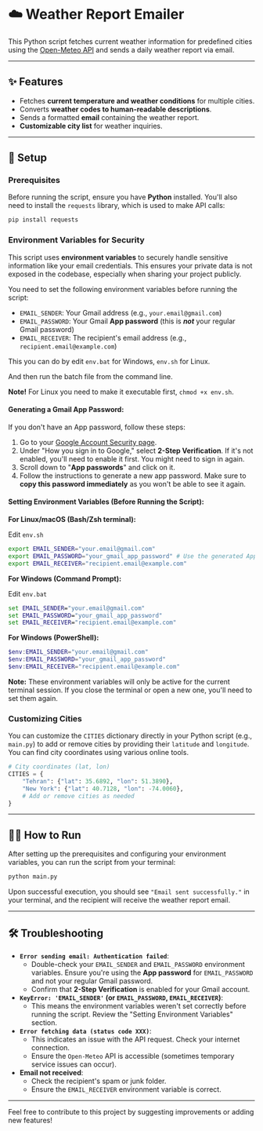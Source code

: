 # ☁️ Weather Report Emailer

This Python script fetches current weather information for predefined cities using the [Open-Meteo API](https://open-meteo.com/) and sends a daily weather report via email.

---

## ✨ Features

* Fetches **current temperature and weather conditions** for multiple cities.
* Converts **weather codes to human-readable descriptions**.
* Sends a formatted **email** containing the weather report.
* **Customizable city list** for weather inquiries.

---

## 🚀 Setup

### Prerequisites

Before running the script, ensure you have **Python** installed. You'll also need to install the `requests` library, which is used to make API calls:

```bash
pip install requests
```

### Environment Variables for Security

This script uses **environment variables** to securely handle sensitive information like your email credentials. This ensures your private data is not exposed in the codebase, especially when sharing your project publicly.

You need to set the following environment variables before running the script:

* `EMAIL_SENDER`: Your Gmail address (e.g., `your.email@gmail.com`)
* `EMAIL_PASSWORD`: Your Gmail **App password** (this is ***not*** your regular Gmail password)
* `EMAIL_RECEIVER`: The recipient's email address (e.g., `recipient.email@example.com`)

This you can do by edit `env.bat` for Windows, `env.sh` for Linux.

And then run the batch file from the command line.

**Note!** For Linux you need to make it executable first, `chmod +x env.sh`.

#### Generating a Gmail App Password:

If you don't have an App password, follow these steps:

1.  Go to your [Google Account Security page](https://myaccount.google.com/security).
2.  Under "How you sign in to Google," select **2-Step Verification**. If it's not enabled, you'll need to enable it first. You might need to sign in again.
3.  Scroll down to "**App passwords**" and click on it.
4.  Follow the instructions to generate a new app password. Make sure to **copy this password immediately** as you won't be able to see it again.

#### Setting Environment Variables (Before Running the Script):

**For Linux/macOS (Bash/Zsh terminal):**

Edit `env.sh`

```bash
export EMAIL_SENDER="your.email@gmail.com"
export EMAIL_PASSWORD="your_gmail_app_password" # Use the generated App Password
export EMAIL_RECEIVER="recipient.email@example.com"
```

**For Windows (Command Prompt):**

Edit `env.bat`

```cmd
set EMAIL_SENDER="your.email@gmail.com"
set EMAIL_PASSWORD="your_gmail_app_password"
set EMAIL_RECEIVER="recipient.email@example.com"
```

**For Windows (PowerShell):**

```powershell
$env:EMAIL_SENDER="your.email@gmail.com"
$env:EMAIL_PASSWORD="your_gmail_app_password"
$env:EMAIL_RECEIVER="recipient.email@example.com"
```

**Note:** These environment variables will only be active for the current terminal session. If you close the terminal or open a new one, you'll need to set them again.

### Customizing Cities

You can customize the `CITIES` dictionary directly in your Python script (e.g., `main.py`) to add or remove cities by providing their `latitude` and `longitude`. You can find city coordinates using various online tools.

```python
# City coordinates (lat, lon)
CITIES = {
    "Tehran": {"lat": 35.6892, "lon": 51.3890},
    "New York": {"lat": 40.7128, "lon": -74.0060},
    # Add or remove cities as needed
}
```

---

## 🏃‍♀️ How to Run

After setting up the prerequisites and configuring your environment variables, you can run the script from your terminal:

```bash
python main.py
```

Upon successful execution, you should see `"Email sent successfully."` in your terminal, and the recipient will receive the weather report email.

---

## 🛠️ Troubleshooting

* **`Error sending email: Authentication failed`**:
    * Double-check your `EMAIL_SENDER` and `EMAIL_PASSWORD` environment variables. Ensure you're using the **App password** for `EMAIL_PASSWORD` and not your regular Gmail password.
    * Confirm that **2-Step Verification** is enabled for your Gmail account.
* **`KeyError: 'EMAIL_SENDER'` (or `EMAIL_PASSWORD`, `EMAIL_RECEIVER`)**:
    * This means the environment variables weren't set correctly before running the script. Review the "Setting Environment Variables" section.
* **`Error fetching data (status code XXX)`**:
    * This indicates an issue with the API request. Check your internet connection.
    * Ensure the `Open-Meteo` API is accessible (sometimes temporary service issues can occur).
* **Email not received**:
    * Check the recipient's spam or junk folder.
    * Ensure the `EMAIL_RECEIVER` environment variable is correct.

---

Feel free to contribute to this project by suggesting improvements or adding new features!
